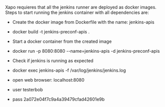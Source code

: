 Xapo requieres that all the jenkins runner are deployed as docker images. Steps to start running the jenkins container with all dependencies are:
* Create the docker image from Dockerfile with the name: jenkins-apis
 * docker build -t jenkins-preconf-apis .

* Start a docker container from the created image
 * docker run -p 8080:8080 --name=jenkins-apis -d jenkins-preconf-apis

* Check if jenkins is running as expected
 * docker exec jenkins-apis -f /var/log/jenkins/jenkins.log
 * open web browser: localhost:8080
 * user testerbob
 * pass 2a072e04f7c9a4a39479cfad42601e9b

